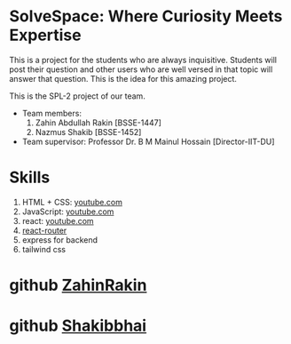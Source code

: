 # SolveSpace: Where Curiosity Meets Expertise

This is a project for the students who are always inquisitive.
Students will post their question and other users who are well versed in that topic will answer that question.
This is the idea for this amazing project.

This is the SPL-2 project of our team.

- Team members:
  1. Zahin Abdullah Rakin [BSSE-1447]
  2. Nazmus Shakib [BSSE-1452]
- Team supervisor:
  Professor Dr. B M Mainul Hossain [Director-IIT-DU]

# Skills

1. HTML + CSS: [youtube.com](https://youtu.be/G3e-cpL7ofc?si=issMhhUu2bKMS0aQ)
2. JavaScript: [youtube.com](https://youtu.be/EerdGm-ehJQ?si=eOxgWxrfhdZ5scFJ)
3. react: [youtube.com](https://youtu.be/CgkZ7MvWUAA?si=lqtzoQiRPF1deBII)
4. [react-router](https://reactrouter.com/en/main/start/tutorial)
5. express for backend
6. tailwind css


# github [ZahinRakin](https://github.com/ZahinRakin)
# github [Shakibbhai](https://github.com/Shakibbhai)
